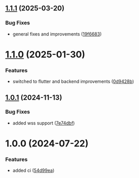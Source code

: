 ## [1.1.1](https://github.com/RA341/multipacman/compare/v1.1.0...v1.1.1) (2025-03-20)


### Bug Fixes

* general fixes and improvements ([19f6683](https://github.com/RA341/multipacman/commit/19f6683038202c77edb3cb7716bf58e2e6428b8d))

# [1.1.0](https://github.com/RA341/multipacman/compare/v1.0.1...v1.1.0) (2025-01-30)


### Features

* switched to flutter and backend improvements ([0d9428b](https://github.com/RA341/multipacman/commit/0d9428bb24022d859889ca6631f79da2d915a5fb))

## [1.0.1](https://github.com/RA341/multipacman/compare/v1.0.0...v1.0.1) (2024-11-13)


### Bug Fixes

* added wss support ([7e74dbf](https://github.com/RA341/multipacman/commit/7e74dbfca1406dca3842cb3967db6c30b79e74a5))

# 1.0.0 (2024-07-22)


### Features

* added ci ([54d99ea](https://github.com/RA341/multipacman/commit/54d99ea07d310edc9f7f74a93fb488ddfd1e3568))
